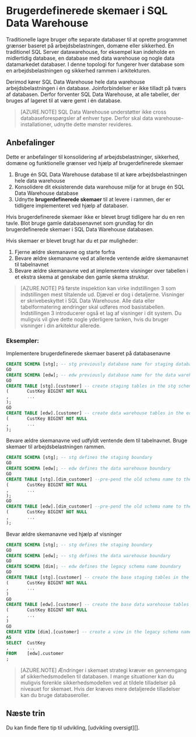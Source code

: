 <properties
   pageTitle="Brugerdefinerede skemaer i SQL Data Warehouse | Microsoft Azure"
   description="Tip til brug af Transact-SQL skemaer i Azure SQL Data Warehouse til udvikling af løsninger."
   services="sql-data-warehouse"
   documentationCenter="NA"
   authors="jrowlandjones"
   manager="barbkess"
   editor=""/>

<tags
   ms.service="sql-data-warehouse"
   ms.devlang="NA"
   ms.topic="article"
   ms.tgt_pltfrm="NA"
   ms.workload="data-services"
   ms.date="06/14/2016"
   ms.author="jrj;barbkess;sonyama"/>

# <a name="user-defined-schemas-in-sql-data-warehouse"></a>Brugerdefinerede skemaer i SQL Data Warehouse

Traditionelle lagre bruger ofte separate databaser til at oprette programmet grænser baseret på arbejdsbelastningen, domæne eller sikkerhed. En traditionel SQL Server datawarehouse, for eksempel kan indeholde en midlertidig database, en database med data warehouse og nogle data datamarkedet databaser. I denne topologi for fungerer hver database som en arbejdsbelastningen og sikkerhed rammen i arkitekturen.

Derimod kører SQL Data Warehouse hele data warehouse arbejdsbelastningen i én database. Joinforbindelser er ikke tilladt på tværs af databasen. Derfor forventer SQL Data Warehouse, at alle tabeller, der bruges af lageret til at være gemt i én database.

> [AZURE.NOTE] SQL Data Warehouse understøtter ikke cross databaseforespørgsler af enhver type. Derfor skal data warehouse-installationer, udnytte dette mønster revideres.

## <a name="recommendations"></a>Anbefalinger

Dette er anbefalinger til konsolidering af arbejdsbelastninger, sikkerhed, domæne og funktionelle grænser ved hjælp af brugerdefinerede skemaer

1. Bruge én SQL Data Warehouse database til at køre arbejdsbelastningen hele data warehouse
2. Konsolidere dit eksisterende data warehouse miljø for at bruge én SQL Data Warehouse database
3. Udnytte **brugerdefinerede skemaer** til at levere i rammen, der er tidligere implementeret ved hjælp af databaser.

Hvis brugerdefinerede skemaer ikke er blevet brugt tidligere har du en ren tavle. Blot bruge gamle databasenavnet som grundlag for din brugerdefinerede skemaer i SQL Data Warehouse databasen.

Hvis skemaer er blevet brugt har du et par muligheder:

1. Fjerne ældre skemanavne og starte forfra
2. Bevare ældre skemanavne ved at allerede ventende ældre skemanavnet til tabelnavnet
3. Bevare ældre skemanavne ved at implementere visninger over tabellen i et ekstra skema at genskabe den gamle skema struktur.

> [AZURE.NOTE] På første inspektion kan virke indstillingen 3 som indstillingen mest tiltalende ud. Djævel er dog i detaljerne. Visninger er skrivebeskyttet i SQL Data Warehouse. Alle data eller tabelformatering ændringer skal udføres mod basistabellen. Indstillingen 3 introducerer også et lag af visninger i dit system. Du muligvis vil give dette nogle yderligere tanken, hvis du bruger visninger i din arkitektur allerede.


### <a name="examples"></a>Eksempler:

Implementere brugerdefinerede skemaer baseret på databasenavne

```sql
CREATE SCHEMA [stg]; -- stg previously database name for staging database
GO
CREATE SCHEMA [edw]; -- edw previously database name for the data warehouse
GO
CREATE TABLE [stg].[customer] -- create staging tables in the stg schema
(       CustKey BIGINT NOT NULL
,       ...
);
GO
CREATE TABLE [edw].[customer] -- create data warehouse tables in the edw schema
(       CustKey BIGINT NOT NULL
,       ...
);
```

Bevare ældre skemanavne ved udfyldt ventende dem til tabelnavnet. Bruge skemaer til arbejdsbelastningen rammen.

```sql
CREATE SCHEMA [stg]; -- stg defines the staging boundary
GO
CREATE SCHEMA [edw]; -- edw defines the data warehouse boundary
GO
CREATE TABLE [stg].[dim_customer] --pre-pend the old schema name to the table and create in the staging boundary
(       CustKey BIGINT NOT NULL
,       ...
);
GO
CREATE TABLE [edw].[dim_customer] --pre-pend the old schema name to the table and create in the data warehouse boundary
(       CustKey BIGINT NOT NULL
,       ...
);
```

Bevar ældre skemanavne ved hjælp af visninger

```sql
CREATE SCHEMA [stg]; -- stg defines the staging boundary
GO
CREATE SCHEMA [edw]; -- stg defines the data warehouse boundary
GO
CREATE SCHEMA [dim]; -- edw defines the legacy schema name boundary
GO
CREATE TABLE [stg].[customer] -- create the base staging tables in the staging boundary
(       CustKey BIGINT NOT NULL
,       ...
)
GO
CREATE TABLE [edw].[customer] -- create the base data warehouse tables in the data warehouse boundary
(       CustKey BIGINT NOT NULL
,       ...
)
GO
CREATE VIEW [dim].[customer] -- create a view in the legacy schema name boundary for presentation consistency purposes only
AS
SELECT  CustKey
,       ...
FROM    [edw].customer
;
```

> [AZURE.NOTE] Ændringer i skemaet strategi kræver en gennemgang af sikkerhedsmodellen til databasen. I mange situationer kan du muligvis forenkle sikkerhedsmodellen ved at tildele tilladelser på niveauet for skemaet. Hvis der kræves mere detaljerede tilladelser kan du bruge databaseroller.

## <a name="next-steps"></a>Næste trin
Du kan finde flere tip til udvikling, [udvikling oversigt][].

<!--Image references-->

<!--Article references-->
[Oversigt over udvikling]: sql-data-warehouse-overview-develop.md

<!--MSDN references-->

<!--Other Web references-->
